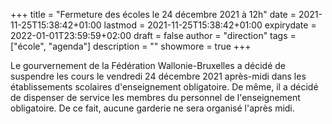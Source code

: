 +++
title       = "Fermeture des écoles le 24 décembre 2021 à 12h"
date        = 2021-11-25T15:38:42+01:00
lastmod     = 2021-11-25T15:38:42+01:00
expirydate  = 2022-01-01T23:59:59+02:00
draft       = false
author      = "direction"
tags        = ["école", "agenda"]
description = ""
showmore    = true
+++

Le gourvernement de la Fédération Wallonie-Bruxelles a décidé de suspendre les cours le vendredi 24 décembre 2021 après-midi dans les établissements scolaires d'enseignement obligatoire. De même, il a décidé de dispenser de service les membres du personnel de l'enseignement obligatoire. De ce fait, aucune garderie ne sera organisé l'après midi.<!--more-->
